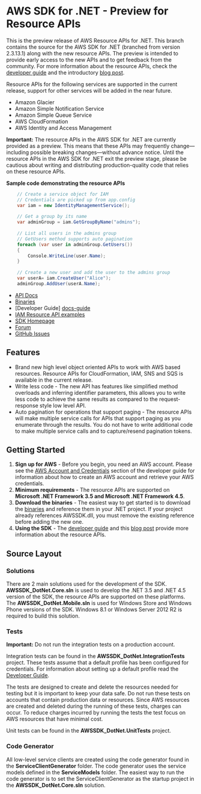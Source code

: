 # AWS SDK for .NET - Preview for Resource APIs

This is the preview release of AWS Resource APIs for .NET. This branch contains the source for the AWS SDK for .NET (branched from version 2.3.13.1) along with the new resource APIs. The preview is intended to provide early access to the new APIs and to get feedback from the community. For more information about the resource APIs, check the [developer guide][docs-guide] and the introductory [blog post][blog-post].

Resource APIs for the following services are supported in the current release, support for other services will be added in the near future.
* Amazon Glacier
* Amazon Simple Notification Service
* Amazon Simple Queue Service
* AWS CloudFormation 
* AWS Identity and Access Management

**Important:** The resource APIs in the AWS SDK for .NET are currently provided as a preview. This means that these APIs may frequently change—including possible breaking changes—without advance notice. Until the resource APIs in the AWS SDK for .NET exit the preview stage, please be cautious about writing and distributing production-quality code that relies on these resource APIs.

**Sample code demonstrating the resource APIs**

```C#
	// Create a service object for IAM
	// Credentials are picked up from app.config
	var iam = new IdentityManagementService();           
	 
	// Get a group by its name
	var adminGroup = iam.GetGroupByName("admins");
	 
	// List all users in the admins group       
	// GetUsers method supports auto pagination
	foreach (var user in adminGroup.GetUsers())
	{
		Console.WriteLine(user.Name);
	}
	 
	// Create a new user and add the user to the admins group
	var userA= iam.CreateUser("Alice");
	adminGroup.AddUser(userA.Name);
```

* [API Docs][docs-api]
* [Binaries][sdk-binaries]
* [Developer Guide] [docs-guide]
 * [IAM Resource API examples][docs-iam-examples]
* [SDK Homepage][sdk-website]
* [Forum][sdk-forum]
* [GitHub Issues][sdk-issues]

## Features

* Brand new high level object oriented APIs to work with AWS based resources. Resource APIs for CloudFormation, IAM, SNS and SQS is available in the current release.
* Write less code - The new API has features like simplified method overloads and inferring identifier parameters, this allows you to write less code to achieve the same results as compared to the request-response style low level API.
* Auto pagination for operations that support paging - The resource APIs will make multiple service calls for APIs that support paging as you enumerate through the results. You do not have to write additional code to make multiple service calls and to capture/resend pagination tokens.

## Getting Started

1. **Sign up for AWS** - Before you begin, you need an AWS account. Please see the [AWS Account and Credentials][docs-signup] section of the developer guide for information about how to create an AWS account and retrieve your AWS credentials.
1. **Minimum requirements** - The resource APIs are supported on **Microsoft .NET Framework 3.5 and Microsoft .NET Framework 4.5**. 
1. **Download the binaries** - The easiest way to get started is to download the [binaries][sdk-binaries] and reference them in your .NET project. If your project already references AWSSDK.dll, you must remove the existing reference before adding the new one.
1. **Using the SDK** - The [developer guide][docs-guide] and this [blog post][blog-post] provide more information about the resource APIs.

## Source Layout

### Solutions

There are 2 main solutions used for the development of the SDK. **AWSSDK_DotNet.Core.sln** is used to develop the .NET 3.5 and .NET 4.5 
version of the SDK, the resource APIs are supported on these platforms. The **AWSSDK_DotNet.Mobile.sln** is used for Windows Store and Windows Phone versions of the SDK. 
Windows 8.1 or Windows Server 2012 R2 is required to build this solution.

### Tests

**Important:** Do not run the integration tests on a production account.

Integration tests can be found in the **AWSSDK_DotNet.IntegrationTests** project. These tests assume that a default profile has been 
configured for credentials. For information about setting up a default profile read the [Developer Guide][credentials-management].

The tests are designed to create and delete the resources needed for testing but it is important to keep your data safe. Do not run
these tests on accounts that contain production data or resources. Since AWS resources are created and deleted during the running 
of these tests, charges can occur. To reduce charges incurred by running the tests the test focus on AWS resources that have minimal cost.

Unit tests can be found in the **AWSSDK_DotNet.UnitTests** project.

### Code Generator

All low-level service clients are created using the code generator found in the **ServiceClientGenerator** folder. The code generator 
uses the service models defined in the **ServiceModels** folder. The easiest way to run the code generator is to set the ServiceClientGenerator as
the startup project in the **AWSSDK_DotNet.Core.sln** solution.

[aws]: http://aws.amazon.com/
[sdk-binaries]: https://github.com/aws/aws-sdk-net/tree/resourceAPI-preview/binaries
[blog-post]: http://blogs.aws.amazon.com/net/post/Tx3TUYIZ1KAW7PI/Preview-release-of-AWS-Resource-APIs-for-NET
[sdk-website]: http://aws.amazon.com/sdkfornet
[sdk-forum]: http://developer.amazonwebservices.com/connect/forum.jspa?forumID=61
[sdk-source]: https://github.com/aws/aws-sdk-net/tree/resourceAPI-preview
[sdk-issues]: https://github.com/aws/aws-sdk-net/issues
[sdk-license]: http://aws.amazon.com/apache2.0/
[docs-api]: http://aws-net-resources-preview-docs.s3-website-us-east-1.amazonaws.com/Index.html?page=NIAM_Resources_NET4_5.html&tocid=Amazon_IdentityManagement_Resources
[docs-signup]: http://docs.aws.amazon.com/AWSSdkDocsNET/latest/DeveloperGuide/net-dg-setup.html
[aws-iam-credentials]: http://docs.aws.amazon.com/AWSSdkDocsNET/latest/DeveloperGuide/net-dg-roles.html
[docs-guide]: http://docs.aws.amazon.com/AWSSdkDocsNET/latest/DeveloperGuide/resource-level-apis-intro.html
[docs-iam-examples]: http://docs.aws.amazon.com/AWSSdkDocsNET/latest/DeveloperGuide/iam-resource-api-examples.html
[credentials-management]: http://docs.aws.amazon.com/AWSSdkDocsNET/latest/DeveloperGuide/net-dg-config-creds.html
